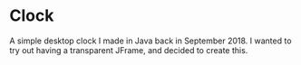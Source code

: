 # Clock
A simple desktop clock I made in Java back in September 2018.  I wanted to try out having a transparent JFrame, and decided to create this.
